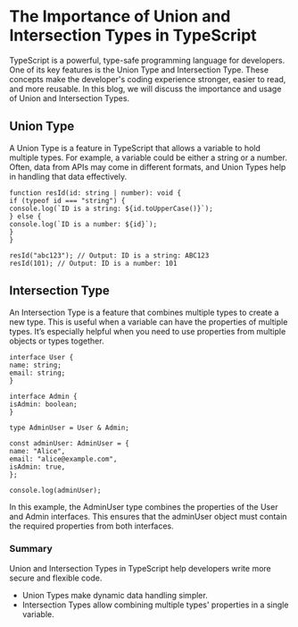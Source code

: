 # The Importance of Union and Intersection Types in TypeScript

TypeScript is a powerful, type-safe programming language for developers. One of its key features is the Union Type and Intersection Type. These concepts make the developer's coding experience stronger, easier to read, and more reusable. In this blog, we will discuss the importance and usage of Union and Intersection Types.

## Union Type

A Union Type is a feature in TypeScript that allows a variable to hold multiple types. For example, a variable could be either a string or a number. Often, data from APIs may come in different formats, and Union Types help in handling that data effectively.

```
function resId(id: string | number): void {
if (typeof id === "string") {
console.log(`ID is a string: ${id.toUpperCase()}`);
} else {
console.log(`ID is a number: ${id}`);
}
}

resId("abc123"); // Output: ID is a string: ABC123
resId(101); // Output: ID is a number: 101
```

## Intersection Type

An Intersection Type is a feature that combines multiple types to create a new type. This is useful when a variable can have the properties of multiple types. It’s especially helpful when you need to use properties from multiple objects or types together.

```
interface User {
name: string;
email: string;
}

interface Admin {
isAdmin: boolean;
}

type AdminUser = User & Admin;

const adminUser: AdminUser = {
name: "Alice",
email: "alice@example.com",
isAdmin: true,
};

console.log(adminUser);
```

In this example, the AdminUser type combines the properties of the User and Admin interfaces. This ensures that the adminUser object must contain the required properties from both interfaces.

### Summary

Union and Intersection Types in TypeScript help developers write more secure and flexible code.

- Union Types make dynamic data handling simpler.
- Intersection Types allow combining multiple types' properties in a single variable.
